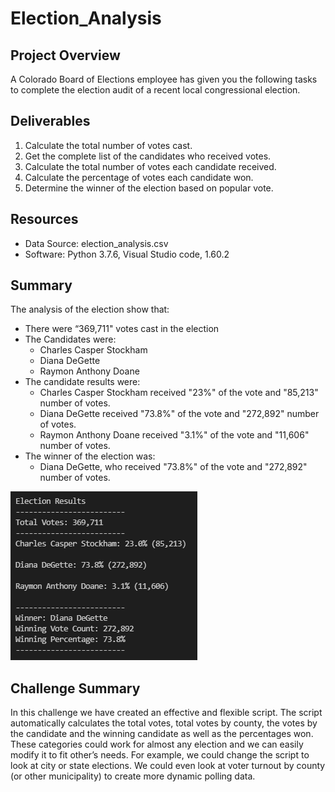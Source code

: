 # Election_Analysis

## Project Overview
A Colorado Board of Elections employee has given you the following tasks to complete the election audit of a recent local congressional election.

## Deliverables 
1. Calculate the total number of votes cast. 
2. Get the complete list of the candidates who received votes. 
3. Calculate the total number of votes each candidate received.
4. Calculate the percentage of votes each candidate won.
5. Determine the winner of the election based on popular vote. 

## Resources
- Data Source: election_analysis.csv
- Software: Python 3.7.6, Visual Studio code, 1.60.2

## Summary
The analysis of the election show that:
-  There were “369,711" votes cast in the election 
-  The Candidates were:
    - Charles Casper Stockham
    - Diana DeGette
    - Raymon Anthony Doane
- The candidate results were:
    - Charles Casper Stockham received "23%" of the vote and "85,213" number of votes.
    - Diana DeGette received "73.8%" of the vote and "272,892" number of votes.
    - Raymon Anthony Doane received "3.1%" of the vote and "11,606" number of votes.  
- The winner of the election was:
    - Diana DeGette, who received "73.8%" of the vote and "272,892" number of votes. 

![Vote Count](Resources/Vote_Count.png)

## Challenge Summary 
In this challenge we have created an effective and flexible script. The script automatically calculates the total votes, total votes by county, the votes by the candidate and the winning candidate as well as the percentages won. These categories could work for almost any election and we can easily modify it to fit other’s needs. For example, we could change the script to look at city or state elections. We could even look at voter turnout by county (or other municipality) to create more dynamic polling data.
